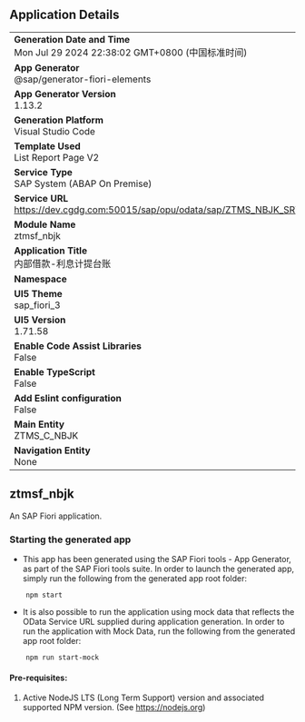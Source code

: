 ## Application Details
|               |
| ------------- |
|**Generation Date and Time**<br>Mon Jul 29 2024 22:38:02 GMT+0800 (中国标准时间)|
|**App Generator**<br>@sap/generator-fiori-elements|
|**App Generator Version**<br>1.13.2|
|**Generation Platform**<br>Visual Studio Code|
|**Template Used**<br>List Report Page V2|
|**Service Type**<br>SAP System (ABAP On Premise)|
|**Service URL**<br>https://dev.cgdg.com:50015/sap/opu/odata/sap/ZTMS_NBJK_SRV
|**Module Name**<br>ztmsf_nbjk|
|**Application Title**<br>内部借款-利息计提台账|
|**Namespace**<br>|
|**UI5 Theme**<br>sap_fiori_3|
|**UI5 Version**<br>1.71.58|
|**Enable Code Assist Libraries**<br>False|
|**Enable TypeScript**<br>False|
|**Add Eslint configuration**<br>False|
|**Main Entity**<br>ZTMS_C_NBJK|
|**Navigation Entity**<br>None|

## ztmsf_nbjk

An SAP Fiori application.

### Starting the generated app

-   This app has been generated using the SAP Fiori tools - App Generator, as part of the SAP Fiori tools suite.  In order to launch the generated app, simply run the following from the generated app root folder:

```
    npm start
```

- It is also possible to run the application using mock data that reflects the OData Service URL supplied during application generation.  In order to run the application with Mock Data, run the following from the generated app root folder:

```
    npm run start-mock
```

#### Pre-requisites:

1. Active NodeJS LTS (Long Term Support) version and associated supported NPM version.  (See https://nodejs.org)


